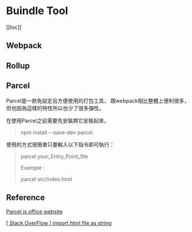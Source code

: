# Buindle Tool

[[toc]]

## Webpack

## Rollup

## Parcel
Parcel是一款免設定且方便使用的打包工具，
跟webpack相比整體上便利很多，
但也因為這樣的特性所以也少了很多彈性。

在使用Parcel之前需要先安裝將它安裝起來。
> npm install --save-dev parcel

使用的方式很簡單只要輸入以下指令即可執行：
> parcel your_Entry_Point_file
> 
> Example :
>
> parcel src/index.html



## Reference
[Parcel js office website](https://parceljs.org/languages/pug/)

[[ Stack OverFlow ] import html file as string](https://stackoverflow.com/questions/67308101/how-to-import-html-as-a-string-with-parceljs)